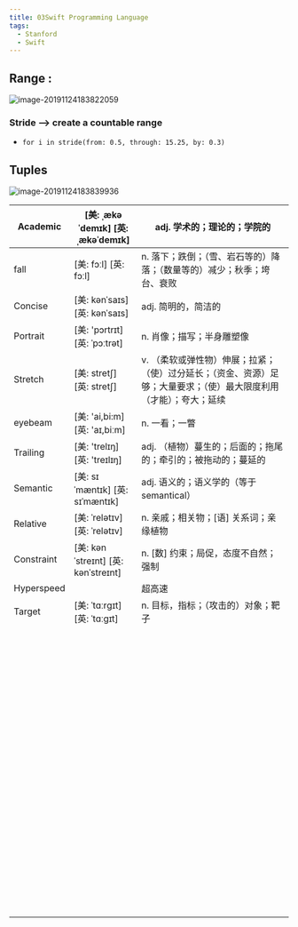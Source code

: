 ```yaml
---
title: 03Swift Programming Language
tags: 
  - Stanford
  - Swift
---
```


## Range :

![image-20191124183822059](https://tva1.sinaimg.cn/large/006y8mN6ly1g99bcnz163j30n00b4aot.jpg)

### Stride --> create a countable range

- `for i in stride(from: 0.5, through: 15.25, by: 0.3)`

## Tuples

![image-20191124183839936](https://tva1.sinaimg.cn/large/006y8mN6ly1g99bczb8h3j30n10coqjv.jpg)





| Academic   | [美: ˌækəˈdemɪk] [英: ˌækəˈdemɪk]   | adj. 学术的；理论的；学院的                                  |
| ---------- | ----------------------------------- | ------------------------------------------------------------ |
| fall       | [美: fɔːl] [英: fɔːl]               | n. 落下；跌倒；（雪、岩石等的）降落；（数量等的）减少；秋季；垮台、衰败 |
| Concise    | [美: kənˈsaɪs] [英: kənˈsaɪs]       | adj. 简明的，简洁的                                          |
| Portrait   | [美: 'pɔrtrɪt] [英: ˈpɔːtrət]       | n. 肖像；描写；半身雕塑像                                    |
| Stretch    | [美: stretʃ] [英: stretʃ]           | v. （柔软或弹性物）伸展；拉紧；（使）过分延长；（资金、资源）足够；大量要求；（使）最大限度利用（才能）；夸大；延续 |
| eyebeam    | [美: 'ai,bi:m] [英: 'aɪ,biːm]       | n. 一看；一瞥                                                |
| Trailing   | [美: 'trelɪŋ] [英: 'treɪlɪŋ]        | adj. （植物）蔓生的；后面的；拖尾的；牵引的；被拖动的；蔓延的 |
| Semantic   | [美: sɪˈmæntɪk] [英: sɪˈmæntɪk]     | adj. 语义的；语义学的（等于semantical）                      |
| Relative   | [美: ˈrelətɪv] [英: ˈrelətɪv]       | n. 亲戚；相关物；[语] 关系词；亲缘植物                       |
| Constraint | [美: kənˈstreɪnt] [英: kənˈstreɪnt] | n. [数] 约束；局促，态度不自然；强制                         |
| Hyperspeed |                                     | 超高速                                                       |
| Target     | [美: ˈtɑːrɡɪt] [英: ˈtɑːɡɪt]        | n. 目标，指标；（攻击的）对象；靶子                          |
|            |                                     |                                                              |
|            |                                     |                                                              |
|            |                                     |                                                              |
|            |                                     |                                                              |
|            |                                     |                                                              |
|            |                                     |                                                              |
|            |                                     |                                                              |
|            |                                     |                                                              |
|            |                                     |                                                              |
|            |                                     |                                                              |
|            |                                     |                                                              |
|            |                                     |                                                              |
|            |                                     |                                                              |
|            |                                     |                                                              |
|            |                                     |                                                              |
|            |                                     |                                                              |
|            |                                     |                                                              |
|            |                                     |                                                              |
|            |                                     |                                                              |
|            |                                     |                                                              |
|            |                                     |                                                              |
|            |                                     |                                                              |
|            |                                     |                                                              |
|            |                                     |                                                              |
|            |                                     |                                                              |
|            |                                     |                                                              |
|            |                                     |                                                              |
|            |                                     |                                                              |
|            |                                     |                                                              |
|            |                                     |                                                              |
|            |                                     |                                                              |
|            |                                     |                                                              |
|            |                                     |                                                              |
|            |                                     |                                                              |
|            |                                     |                                                              |
|            |                                     |                                                              |
|            |                                     |                                                              |
|            |                                     |                                                              |
|            |                                     |                                                              |
|            |                                     |                                                              |
|            |                                     |                                                              |
|            |                                     |                                                              |
|            |                                     |                                                              |
|            |                                     |                                                              |
|            |                                     |                                                              |
|            |                                     |                                                              |
|            |                                     |                                                              |
|            |                                     |                                                              |
|            |                                     |                                                              |
|            |                                     |                                                              |
|            |                                     |                                                              |
|            |                                     |                                                              |
|            |                                     |                                                              |
|            |                                     |                                                              |
|            |                                     |                                                              |
|            |                                     |                                                              |
|            |                                     |                                                              |
|            |                                     |                                                              |
|            |                                     |                                                              |
|            |                                     |                                                              |
|            |                                     |                                                              |
|            |                                     |                                                              |
|            |                                     |                                                              |
|            |                                     |                                                              |
|            |                                     |                                                              |
|            |                                     |                                                              |
|            |                                     |                                                              |
|            |                                     |                                                              |
|            |                                     |                                                              |
|            |                                     |                                                              |
|            |                                     |                                                              |
|            |                                     |                                                              |
|            |                                     |                                                              |
|            |                                     |                                                              |
|            |                                     |                                                              |
|            |                                     |                                                              |
|            |                                     |                                                              |
|            |                                     |                                                              |
|            |                                     |                                                              |
|            |                                     |                                                              |
|            |                                     |                                                              |
|            |                                     |                                                              |
|            |                                     |                                                              |
|            |                                     |                                                              |
|            |                                     |                                                              |
|            |                                     |                                                              |
|            |                                     |                                                              |

